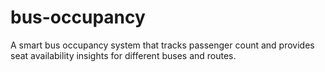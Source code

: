 # bus-occupancy
A smart bus occupancy system that tracks passenger count and provides seat availability insights for different buses and routes.
